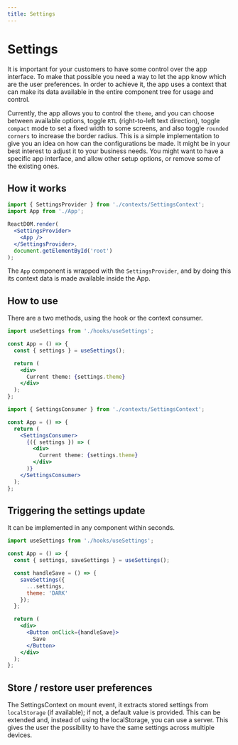```yaml
---
title: Settings
---
```


# Settings

It is important for your customers to have some control over the app interface. To make that
possible you need a way to let the app know which are the user preferences. In order to achieve it,
the app uses a context that can make its data available in the entire component tree for usage and
control.

Currently, the app allows you to control the `theme`, and you can choose between available options,
toggle `RTL`
(right-to-left text direction), toggle `compact` mode to set a fixed width to some screens, and also
toggle
`rounded corners` to increase the border radius. This is a simple implementation to give you an idea
on how can the configurations be made. It might be in your best interest to adjust it to your
business needs. You might want to have a specific app interface, and allow other setup options, or
remove some of the existing ones.

## How it works

```jsx
import { SettingsProvider } from './contexts/SettingsContext';
import App from './App';

ReactDOM.render(
  <SettingsProvider>
    <App />
  </SettingsProvider>,
  document.getElementById('root')
);
```

The `App` component is wrapped with the `SettingsProvider`, and by doing this its context data is
made available inside the App.

## How to use

There are a two methods, using the hook or the context consumer.

```jsx
import useSettings from './hooks/useSettings';

const App = () => {
  const { settings } = useSettings();

  return (
    <div>
      Current theme: {settings.theme}
    </div>
  );
};
```

```jsx
import { SettingsConsumer } from './contexts/SettingsContext';

const App = () => {
  return (
    <SettingsConsumer>
      {({ settings }) => (
        <div>
          Current theme: {settings.theme}
        </div>
      )}
    </SettingsConsumer>
  );
};
```

## Triggering the settings update

It can be implemented in any component within seconds.

```jsx
import useSettings from './hooks/useSettings';

const App = () => {
  const { settings, saveSettings } = useSettings();

  const handleSave = () => {
    saveSettings({
      ...settings,
      theme: 'DARK'
    });
  };

  return (
    <div>
      <Button onClick={handleSave}>
        Save
      </Button>
    </div>
  );
};
```

## Store / restore user preferences

The SettingsContext on mount event, it extracts stored settings from `localStorage` (if available);
if not, a default value is provided. This can be extended and, instead of using the localStorage,
you can use a server. This gives the user the possibility to have the same settings across multiple
devices.
